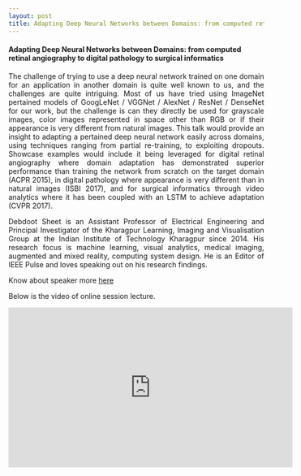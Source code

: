 ```yaml
---
layout: post
title: Adapting Deep Neural Networks between Domains: from computed retinal angiography to digital pathology to surgical informatics - By Debdoot Sheet
---
```



#### Adapting Deep Neural Networks between Domains: from computed retinal angiography to digital pathology to surgical informatics

<p style="text-align: justify;">The challenge of trying to use a deep neural network trained on one domain for an application in another domain is quite well known to us, and the challenges are quite intriguing. Most of us have tried using ImageNet pertained models of GoogLeNet / VGGNet / AlexNet / ResNet / DenseNet for our work, but the challenge is can they directly be used for grayscale images, color images represented in space other than RGB or if their appearance is very different from natural images. This talk would provide an insight to adapting a pertained deep neural network easily across domains, using techniques ranging from partial re-training, to exploiting dropouts. Showcase examples would include it being leveraged for digital retinal angiography where domain adaptation has demonstrated superior performance than training the network from scratch on the target domain (ACPR 2015), in digital pathology where appearance is very different than in natural images (ISBI 2017), and for surgical informatics through video analytics where it has been coupled with an LSTM to achieve adaptation (CVPR 2017).
</p>
<p style="text-align: justify;">Debdoot Sheet is an Assistant Professor of Electrical Engineering and Principal Investigator of the Kharagpur Learning, Imaging and Visualisation Group at the Indian Institute of Technology Kharagpur since 2014. His research focus is machine learning, visual analytics, medical imaging, augmented and mixed reality, computing system design. He is an Editor of IEEE Pulse and loves speaking out on his research findings.
</p>
<p style="text-align: justify;">
</p>

Know about speaker more [ here ](http://facweb.iitkgp.ernet.in/)

Below is the video of online session lecture.

<iframe width="560" height="315" src="https://www.youtube.com/embed/_JzWx41ptng" frameborder="0" allowfullscreen></iframe>
